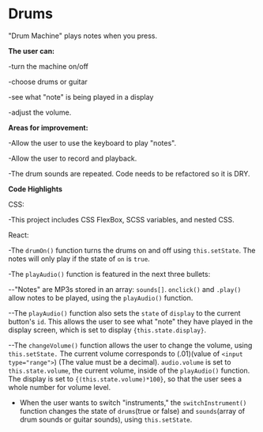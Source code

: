 # Drums
"Drum Machine" plays notes when you press.

**The user can:**

-turn the machine on/off

-choose drums or guitar

-see what "note" is being played in a display

-adjust the volume.


**Areas for improvement:**

-Allow the user to use the keyboard to play "notes".

-Allow the user to record and playback. 

-The drum sounds are repeated. Code needs to be refactored so it is DRY.


**Code Highlights**

CSS:

-This project includes CSS FlexBox, SCSS variables, and nested CSS.

React:

-The `drumOn()` function turns the drums on and off using `this.setState`. The notes will only play if the state of `on` is `true`.

-The `playAudio()` function is featured in the next three bullets:

--"Notes" are MP3s stored in an array: `sounds[]`. `onclick()` and `.play()` allow notes to be played, using the `playAudio()` function.

--The `playAudio()` function also sets the `state` of `display` to the current button's `id`. This allows the user to see what "note" they have played in the display screen, which is set to display `{this.state.display}`.

--The `changeVolume()` function allows the user to change the volume, using `this.setState.` The current volume corresponds to (.01)(value of `<input type="range">`) (The value must be a decimal). `audio.volume` is set to `this.state.volume`, the current volume, inside of the `playAudio()` function. The display is set to `{(this.state.volume)*100}`, so that the user sees a whole number for volume level.

- When the user wants to switch "instruments," the `switchInstrument()` function changes the state of `drums`(true or false) and `sounds`(array of drum sounds or guitar sounds), using `this.setState`. 


